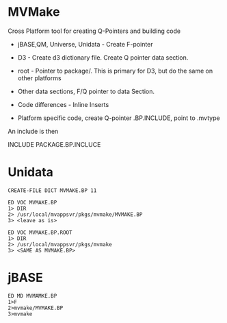 # MVMake

Cross Platform tool for creating Q-Pointers and building code

* jBASE,QM, Universe, Unidata - Create F-pointer
* D3 - Create d3 dictionary file.  Create Q pointer data section.

* root - Pointer to package/. This is primary for D3, but do the same on other platforms
* Other data sections, F/Q pointer to data Section.

* Code differences - Inline Inserts

* Platform specific code, create Q-pointer <package>.BP.INCLUDE, point to <package>.mvtype

An include is then

INCLUDE PACKAGE.BP.INCLUCE <include>

# Unidata

```
CREATE-FILE DICT MVMAKE.BP 11

ED VOC MVMAKE.BP
1> DIR
2> /usr/local/mvappsvr/pkgs/mvmake/MVMAKE.BP
3> <leave as is>

ED VOC MVMAKE.BP.ROOT
1> DIR
2> /usr/local/mvappsvr/pkgs/mvmake
3> <SAME AS MVMAKE.BP>
```

# jBASE
```
ED MD MVMAMKE.BP
1>F
2>mvmake/MVMAKE.BP
3>mvmake
```



